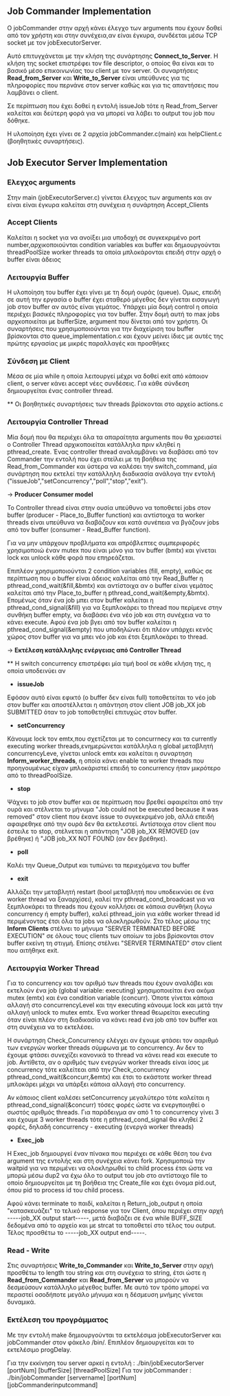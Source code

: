 ## Job Commander Implementation

Ο jobCommander στην αρχή κάνει έλεγχο των arguments που έχουν δοθεί από τον χρήστη και στην συνέχεια,αν είναι έγκυρα, συνδέεται μέσω TCP socket με τον jobExecutorServer. 

Αυτό επιτυγχάνεται με την κλήση της συνάρτησης **Connect_to_Server**. Η κλήση της socket επιστρέφει τον file descriptor, ο οποίος θα είναι και το βασικό μέσο επικοινωνίας του client με τον server. Οι συναρτήσεις **Read_from_Server** και **Write_to_Server** είναι υπεύθυνες για τις πληροφορίες που περνάνε στον server καθώς και για τις απαντήσεις που λαμβάνει ο client.

Σε περίπτωση που έχει δοθεί η εντολή issueJob τότε η Read_from_Server καλείται και δεύτερη φορά για να μπορεί να λάβει το output του job που δόθηκε.

Η υλοποίηση έχει γίνει σε 2 αρχεία jobCommander.c(main) και helpClient.c (βοηθητικές συναρτήσεις).

## Job Executor Server Implementation

### **Ελεγχος arguments**

Στην main (jobExecutorServer.c) γίνεται έλεγχος των arguments και αν είναι είναι έγκυρα καλείται στη συνέχεια η συνάρτηση Accept_Clients

### **Accept Clients**

Καλείται η socket για να ανοίξει μια υποδοχή σε συγκεκριμένο port number,αρχικοποιούνται condition variables και buffer και δημιουργούνται threadPoolSize worker threads τα οποία μπλοκάρονται επειδή στην αρχή ο buffer είναι άδειος

### **Λειτουργία Buffer**

Η υλοποίηση του buffer έχει γίνει με τη δομή ουράς (queue). Ομως, επειδή σε αυτή την εργασία ο buffer έχει σταθερό μέγεθος δεν γίνεται εισαγωγή job στον buffer αν αυτός είναι γεμάτος. Υπάρχει μία δομή control η οποία περιέχει βασικές πληροφορίες για τον buffer. Στην δομή αυτή το max jobs αρχκοποιείται με bufferSize, argument που δίνεται από τον χρήστη. Οι συναρτήσεις που χρησιμοποιούνται για την διαχείριση του buffer βρίσκονται στο queue_implementation.c και έχουν μείνει ίδιες με αυτές της πρώτης εργασίας με μικρές παραλλαγές και προσθήκες

### **Σύνδεση με Client**

Μέσα σε μία while η οποία λειτουργεί μέχρι να δοθεί exit από κάποιον client, o server κάνει accept νέες συνδέσεις. Για κάθε σύνδεση δημιουργείται ένας controller thread.

** Οι βοηθητικές συναρτήσεις των threads βρίσκονται στο αρχείο actions.c

### Λειτουργία **Controller Thread** 

Μία δομή που θα περιέχει όλα τα απαραίτητα arguments που θα χρειαστεί ο Controller Thread αρχικοποιείται κατάλληλα πριν κληθεί η pthread_create. Ένας controller thread αναλαμβάνει να διαβάσει από τον Commander την εντολή που έχει στείλει με τη βοήθεια της Read_from_Commander και ύστερα να καλέσει την switch_command, μία συνάρτηση που εκτελεί την κατάλληλη διαδικασία ανάλογα την εντολή ("issueJob","setConcurrency","poll","stop","exit"). 

-> **Producer Consumer model**

Το Controller thread είναι στην ουσία υπεύθυνο να τοποθετεί jobs στον buffer (producer - Place_to_Buffer function) και αντίστοιχα τα worker threads είναι υπεύθυνα να διαβάζουν και κατά συνέπεια να βγάζουν jobs από τον buffer (consumer - Read_Buffer function).

Για να μην υπάρχουν προβλήματα και απρόβλεπτες συμπεριφορές χρησιμοποιώ έναν mutex που είναι μόνο για τον buffer (bmtx) και γίνεται lock και unlock κάθε φορά που επηρεάζεται.

Επιπλέον χρησιμοποιούνται 2 condition variables (fill, empty), καθώς σε περίπτωση που ο buffer είναι άδειος καλείται από την Read_Buffer η pthread_cond_wait(&fill,&bmtx) και αντίστοιχα αν ο buffer είναι γεμάτος καλείται από την Place_to_buffer η pthread_cond_wait(&empty,&bmtx). Επομένως όταν ένα job μπει στον buffer καλείται η pthread_cond_signal(&fill) για να ξεμπλοκάρει το thread που περίμενε στην συνθήκη buffer empty, να διαβάσει ένα νέο job και στη συνέχεια να το κάνει execute. Αφού ένα job βγει από τον buffer καλείται η pthread_cond_signal(&empty) που υποδηλώνει ότι πλέον υπάρχει κενός χώρος στον buffer για να μπει νέο job και έτσι ξεμπλοκάρει το thread. 

-> **Εκτέλεση κατάλληλης ενέργειας από Controller Thread** 

** H switch concurrency επιστρέφει μία τιμή bool σε κάθε κλήση της, η οποία υποδεινύει αν 

- **issueJob** 

Εφόσον αυτό είναι εφικτό (ο buffer δεν είναι full) τοποθετείται το νέο job στον buffer και αποστέλλεται η απάντηση στον client JOB job_XX job SUBMITTED όταν το job τοποθετηθεί επιτυχώς στον buffer.

- **setConcurrency**

Κάνουμε lock τoν emtx,που σχετίζεται με το concurrnecy και τα currently executing worker  threads,ενημερώνεται κατάλληλα η global μεταβλητή concurrencyLeve, γίνεται unlock emtx και καλείται η συναρτηση **Inform_worker_threads**, η οποία κάνει enable τα worker threads που προηγουμένως είχαν μπλοκάριστεί επειδή το concurrency ήταν μικρότερο από το threadPoolSize.

- **stop**

Ψάχνει το job στον buffer και σε περίπτωση που βρεθεί αφαιρείται από την ουρά και στέλνεται το μήνυμα "Job could not be executed because it was removed" στον client που έκανε issue το συγκεκριμένο job, αλλά επειδή αφαιρεθηκε από την ουρά δεν θα εκτελεστεί. Αντίστοιχα στον client που έστειλε το stop, στέλνεται η απάντηση "JOB job_XX REMOVED (αν βρέθηκε) ή "JOB job_XX NOT FOUND (αν δεν βρέθηκε).

- **poll** 

Καλέι την Queue_Output και τυπώνει τα περιεχόμενα του buffer

- **exit** 

Αλλάζει την μεταβλητή restart (bool μεταβλητή που υποδεικνύει σε ένα worker thread να ξαναρχίσει), καλεί την pthread_cond_broadcast για να ξεμπλοκάρει τα threads που έχουν κολλήσει σε κάποια συνθήκη (λογω concurrency ή empty buffer), καλεί pthread_join για κάθε worker thread id περιμένοντας έτσι όλα τα jobs να ολοκληρωθούν. Στο τέλος μέσω της **Inform Clients** στέλνει το μήνυμα "SERVER TERMINATED BEFORE EXECUTION" σε όλους τους clients των οποίων τα jobs βρίσκονται στον buffer εκείνη τη στιγμή. Επίσης στέλνει "SERVER TERMINATED" στον client που αιτήθηκε exit.

### Λειτουργία Worker Thread

Για το concurrency και τον αριθμό των threads που έχουν αναλάβει και εκτελούν ένα job (global variable: executing) χρησιμοποιείται ένα ακόμα mutex (emtx) και ένα condition variable (concurr). Όποτε γίνεται κάποια αλλαγή στο concurrencyLevel και την executing κάνουμε lock και μετά την αλλαγή unlock το mutex emtx. Ένα worker thread θεωρείται executing όταν είναι πλέον στη διαδικασία να κάνει read ένα job από τον buffer και στη συνέχεια να το εκτελέσει. 

Η συνάρτηση Check_Concurrency ελέγχει αν έχουμε φτάσει τον ααριθμό των ενεργών worker threads σύμφωνα με το concurrency. Αν δεν το έχουμε φτάσει συνεχίζει κανονικά το thread να κάνει read και execute το job. Αντίθετα, αν ο αριθμός των ενεργών worker threads είναι ίσος με concurrency τότε καλείτεαι από την Check_concurrency pthread_cond_wait(&concurr,&emtx) και έτσι το εκάστοτε worker thread μπλοκάρει μέχρι να υπάρξει κάποια αλλαγή στο concurrency. 

Αν κάποιος client καλέσει setConcurrency μεγαλύτερο τότε καλείται η pthread_cond_signal(&concurr) τόσες φορές ώστε να ενεργποιηθεί ο σωστός αριθμός threads. Για παράδειγμα αν από 1 το concurrency γίνει 3 και έχουμε 3 worker threads τότε η pthread_cond_signal θα κληθεί 2 φορές, δηλαδή concurrency - executing (ενεργά worker threads)

- **Exec_job**

Η Exec_job δημιουργεί έναν πίνακα που περιέχει σε κάθε θέση του ένα argument της εντολής και στη συνέχεια κάνει fork. Χρησιμοποιώ την waitpid για να περιμένει να ολοκληρωθεί το child process έτσι ώστε να μπορώ μέσω dup2 να έχω όλο το output του job στο αντίστοιχο file το οποίο δημιουργείται με τη βοήθεια της Create_file και έχει όνομα pid.out, όπου pid το process id του child process. 

Αφού κάνει terminate το παιδί, καλείται η Return_job_output η οποία "κατασκευάζει" το τελικό response για τον Client, όπου περιέχει στην αρχή -----job_XX output start-----, μετά διαβάζει σε ένα while BUFF_SIZE δεδομένα από το αρχείο και με strcat τα τοποθετεί στο τέλος του output. Τέλος προσθέτω το -----job_XX output end-----.


### Read - Write

Στις συναρτήσεις **Write_to_Commander** και **Write_to_Server** στην αρχή προσθέτω το length του string και στη συνέχεια το string, έτσι ώστε η **Read_from_Commander** και **Read_from_Server** να μπορούν να δεσμεύσουν κατάλληλο μέγεθος buffer. Με αυτό τον τρόπο μπορεί να περαστεί οσοδήποτε μεγάλο μήνυμα και η δέσμευση μνήμης γίνεται δυναμικά.


### Εκτέλεση του προγράμματος 

Με την εντολή make δημιουργούνται τα εκτελέσιμα jobExecutorServer και jobCommander στον φάκελο /bin/. Επιπλέον δημιουργείται και το εκτελέσιμο progDelay. 

Για την εκκίνηση του server αρκεί η εντολή : ./bin/jobExecutorServer [portNum] [bufferSize] [threadPoolSize]
Για τον jobCommander : ./bin/jobCommander [servername] [portNum] [jobCommanderinputcommand]




